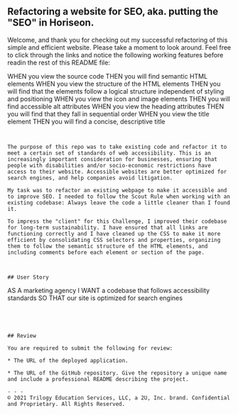 
## Refactoring a website for SEO, aka. putting the "SEO" in Horiseon.

Welcome, and thank you for checking out my successful refactoring of this simple and efficient website. Please take a moment to look around. Feel free to click through the links and notice the following working features before readin the rest of this README file:

WHEN you view the source code
THEN you will find semantic HTML elements
WHEN you view the structure of the HTML elements
THEN you will find that the elements follow a logical structure independent of styling and positioning
WHEN you view the icon and image elements
THEN you will find accessible alt attributes
WHEN you view the heading attributes
THEN you will find that they fall in sequential order
WHEN you view the title element
THEN you will find a concise, descriptive title
```


The purpose of this repo was to take existing code and refactor it to meet a certain set of standards of web accessibility. This is an increasingly important consideration for businesses, ensuring that people with disabilities and/or socio-economic restrictions have access to their website. Accessible websites are better optimized for search engines, and help companies avoid litigation.

My task was to refactor an existing webpage to make it accessible and to improve SEO. I needed to follow the Scout Rule when working with an existing codebase: Always leave the code a little cleaner than I found it. 

To impress the "client" for this Challenge, I improved their codebase for long-term sustainability. I have ensured that all links are functioning correctly and I have cleaned up the CSS to make it more efficient by consolidating CSS selectors and properties, organizing them to follow the semantic structure of the HTML elements, and including comments before each element or section of the page.



## User Story

```
AS A marketing agency
I WANT a codebase that follows accessibility standards
SO THAT our site is optimized for search engines
```




## Review

You are required to submit the following for review:

* The URL of the deployed application.

* The URL of the GitHub repository. Give the repository a unique name and include a professional README describing the project.

- - -
© 2021 Trilogy Education Services, LLC, a 2U, Inc. brand. Confidential and Proprietary. All Rights Reserved.
